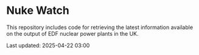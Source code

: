 # Nuke Watch

This repository includes code for retrieving the latest information available on the output of EDF nuclear power plants in the UK.

Last updated: 2025-04-22 03:00